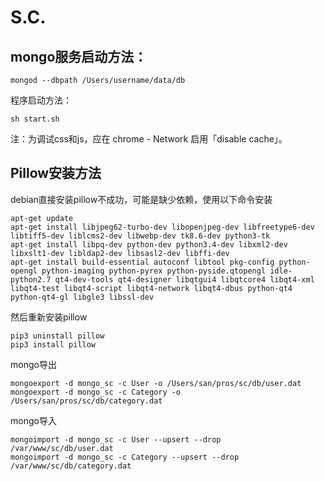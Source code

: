 # S.C.

## mongo服务启动方法：

```
mongod --dbpath /Users/username/data/db
```

程序启动方法：

```
sh start.sh
```

注：为调试css和js，应在 chrome - Network 启用「disable cache」。

## Pillow安装方法

debian直接安装pillow不成功，可能是缺少依赖，使用以下命令安装

```
apt-get update
apt-get install libjpeg62-turbo-dev libopenjpeg-dev libfreetype6-dev libtiff5-dev liblcms2-dev libwebp-dev tk8.6-dev python3-tk
apt-get install libpq-dev python-dev python3.4-dev libxml2-dev libxslt1-dev libldap2-dev libsasl2-dev libffi-dev
apt-get install build-essential autoconf libtool pkg-config python-opengl python-imaging python-pyrex python-pyside.qtopengl idle-python2.7 qt4-dev-tools qt4-designer libqtgui4 libqtcore4 libqt4-xml libqt4-test libqt4-script libqt4-network libqt4-dbus python-qt4 python-qt4-gl libgle3 libssl-dev

```

然后重新安装pillow

```
pip3 uninstall pillow
pip3 install pillow
```

mongo导出


```
mongoexport -d mongo_sc -c User -o /Users/san/pros/sc/db/user.dat
mongoexport -d mongo_sc -c Category -o /Users/san/pros/sc/db/category.dat
```

mongo导入


```
mongoimport -d mongo_sc -c User --upsert --drop /var/www/sc/db/user.dat
mongoimport -d mongo_sc -c Category --upsert --drop /var/www/sc/db/category.dat
```